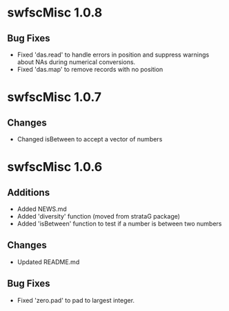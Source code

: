 # swfscMisc 1.0.8

## Bug Fixes

* Fixed 'das.read' to handle errors in position and suppress warnings about NAs
during numerical conversions.
* Fixed 'das.map' to remove records with no position


# swfscMisc 1.0.7

## Changes

* Changed isBetween to accept a vector of numbers

# swfscMisc 1.0.6

## Additions

* Added NEWS.md
* Added 'diversity' function (moved from strataG package)
* Added 'isBetween' function to test if a number is between two numbers

## Changes

* Updated README.md

## Bug Fixes

* Fixed 'zero.pad' to pad to largest integer.


